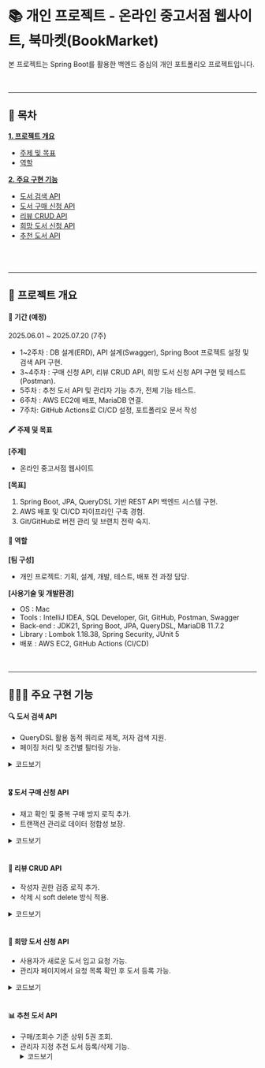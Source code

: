 # 📚 개인 프로젝트 - 온라인 중고서점 웹사이트, 북마켓(BookMarket)

본 프로젝트는 Spring Boot를 활용한 백엔드 중심의 개인 포트폴리오 프로젝트입니다.
<br/>
<br/>
<br/>
* * *
## 📑 목차
[__1. 프로젝트 개요__](#-프로젝트-개요)
- [주제 및 목표](#-주제-및-목표)
- [역할](#-역할)
  <br/>

[__2. 주요 구현 기능__](#-주요-구현-기능)
- [도서 검색 API](#-도서-검색-API)
- [도서 구매 신청 API](#-도서-구매-신청-API)
- [리뷰 CRUD API](#-리뷰-CRUD-API)
- [희망 도서 신청 API](#-희망-도서-신청-API)
- [추천 도서 API](#-추천-도서-API)
  <br/>
  <br/>
  <br/>
  <br/>

* * *

## 📌 프로젝트 개요
#### 📅 기간 (예정)
2025.06.01 ~ 2025.07.20 (7주)

- 1~2주차 : DB 설계(ERD), API 설계(Swagger), Spring Boot 프로젝트 설정 및 검색 API 구현.
- 3~4주차 : 구매 신청 API, 리뷰 CRUD API, 희망 도서 신청 API 구현 및 테스트(Postman).
- 5주차 : 추천 도서 API 및 관리자 기능 추가, 전체 기능 테스트.
- 6주차 : AWS EC2에 배포, MariaDB 연결.
- 7주차: GitHub Actions로 CI/CD 설정, 포트폴리오 문서 작성
  <br/>

#### 🖍 주제 및 목표
__[주제]__
- 온라인 중고서점 웹사이트
  <br/>

__[목표]__
1. Spring Boot, JPA, QueryDSL 기반 REST API 백엔드 시스템 구현.
2. AWS 배포 및 CI/CD 파이프라인 구축 경험.
3. Git/GitHub로 버전 관리 및 브랜치 전략 숙지.
   <br/>

#### 👥 역할
__[팀 구성]__
- 개인 프로젝트: 기획, 설계, 개발, 테스트, 배포 전 과정 담당.
  <br/>

__[사용기술 및 개발환경]__
- OS : Mac
- Tools  :  IntelliJ IDEA, SQL Developer, Git, GitHub, Postman, Swagger
- Back-end  :  JDK21, Spring Boot, JPA, QueryDSL, MariaDB 11.7.2
- Library  :  Lombok 1.18.38, Spring Security, JUnit 5
- 배포  :  AWS EC2, GitHub Actions (CI/CD)
  <br/>
  <br/>
  <br/>

* * *

## 🙋🏻‍♀ 주요 구현 기능
#### 🔍 도서 검색 API

- QueryDSL 활용 동적 쿼리로 제목, 저자 검색 지원.
- 페이징 처리 및 조건별 필터링 가능.
<details>
	<summary>코드보기</summary>

</details> 
<br/>

#### 🎖 도서 구매 신청 API

- 재고 확인 및 중복 구매 방지 로직 추가.
- 트랜잭션 관리로 데이터 정합성 보장.
<details>
	<summary>코드보기</summary>

</details>
<br/>

#### __🔎 리뷰 CRUD API__

- 작성자 권한 검증 로직 추가.
- 삭제 시 soft delete 방식 적용.
<details>
	<summary>코드보기</summary>

 </details>
<br/>

#### __📖 희망 도서 신청 API__

- 사용자가 새로운 도서 입고 요청 가능.
- 관리자 페이지에서 요청 목록 확인 후 도서 등록 가능.
<details>
	<summary>코드보기</summary>
</details>
<br/>

#### __📊 추천 도서 API__

- 구매/조회수 기준 상위 5권 조회.
- 관리자 지정 추천 도서 등록/삭제 기능.
  <details>
  <summary>코드보기</summary>
</details>
<br/>
<br/>
<br/>
